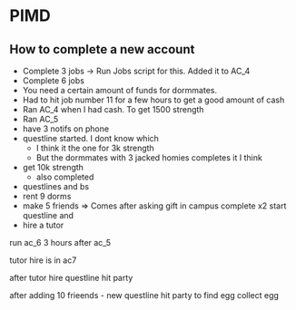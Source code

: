 # PIMD

## How to complete a new account 
- Complete 3 jobs
-> Run Jobs script for this. Added it to AC_4
- Complete 6 jobs 
- You need a certain amount of funds for dormmates. 
- Had to hit job number 11 for a few hours to get a good amount of cash 
- Ran AC_4 when I had cash. To get 1500 strength 
- Ran AC_5 
- have 3 notifs on phone 
- questline started. I dont know which
    - I think it the one for 3k strength 
    - But the dormmates with 3 jacked homies completes it I think 
- get 10k strength
    - also completed 
- questlines and bs
- rent 9 dorms 
- make 5 friends => Comes after asking gift in campus 
complete x2 
start questline and
- hire a tutor 

    
run ac_6  3 hours after ac_5 

tutor hire is in ac7 

after tutor hire
questline
hit party


after adding 10 frieends - new questline 
hit party to find egg
collect egg
